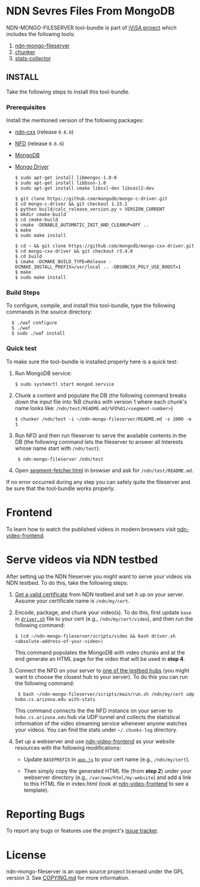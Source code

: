 # NDN Sevres Files From MongoDB

NDN-MONGO-FILESERVER tool-bundle is part of [iViSA project](https://ivisa.named-data.net) which includes the following tools:
1. [ndn-mongo-fileserver](src/mongo-fileserver)
2. [chunker](src/util)
3. [stats-collector](src/util)

## INSTALL
Take the following steps to install this tool-bundle.

### Prerequisites
Install the mentioned version of the following packages:
- [ndn-cxx](https://github.com/named-data/ndn-cxx) (release `0.6.6`)
- [NFD](https://github.com/named-data/NFD) (release `0.6.6`)
- [MongoDB](https://docs.mongodb.com/manual/tutorial/install-mongodb-enterprise-on-ubuntu)
- [Mongo Driver](http://mongocxx.org/mongocxx-v3/installation/)

      $ sudo apt-get install libmongoc-1.0-0
      $ sudo apt-get install libbson-1.0
      $ sudo apt-get install cmake libssl-dev libsasl2-dev
      
      $ git clone https://github.com/mongodb/mongo-c-driver.git
      $ cd mongo-c-driver && git checkout 1.15.1
      $ python build/calc_release_version.py > VERSION_CURRENT
      $ mkdir cmake-build
      $ cd cmake-build
      $ cmake -DENABLE_AUTOMATIC_INIT_AND_CLEANUP=OFF ..
      $ make
      $ sudo make install
      
      $ cd ~ && git clone https://github.com/mongodb/mongo-cxx-driver.git
      $ cd mongo-cxx-driver && git checkout r3.4.0
      $ cd build
      $ cmake -DCMAKE_BUILD_TYPE=Release -DCMAKE_INSTALL_PREFIX=/usr/local .. -DBSONCXX_POLY_USE_BOOST=1
      $ make
      $ sudo make install


### Build Steps
To configure, compile, and install this tool-bundle, type the following commands
in the source directory:

      $ ./waf configure
      $ ./waf
      $ sudo ./waf install

### Quick test
To make sure the tool-bundle is installed properly here is a quick test:

1. Run MongoDB service:

       $ sudo systemctl start mongod.service

2. Chunk a content and populate the DB (the following command breaks down the input file into
1kB chunks with version 1 where each chunk's name looks like: `/ndn/test/README.md/%FD%01/<segment-number>`)

       $ chunker /ndn/test -i ~/ndn-mongo-fileserver/README.md -s 1000 -e 1

3. Run NFD and then run fileserver to serve the available contents in the DB (the following command lets the fileserver to answer
all Interests whose name start with `/ndn/test`):

        $ ndn-mongo-fileserver /ndn/test
4. Open [segment-fetcher.html](util/segment-fetcher.html) in browser and ask for `/ndn/test/README.md`.

If no error occurred during any step you can safely quite the fileserver and be sure that the tool-bundle works properly. 

# Frontend
To learn how to watch the published videos in modern browsers visit [ndn-video-frontend](https://github.com/chavoosh/ndn-video-frontend).

# Serve videos via NDN testbed
After setting up the NDN fileserver you might want to serve your videos via NDN testbed. To do this, take the following steps:
1. [Get a valid certificate](https://ndncert.named-data.net/help) from NDN testbed and set it up on your server. Assume your certificate name is `/ndn/my/cert`.

2. Encode, package, and chunk your video(s). To do this, first update `base` in [`driver.sh`](scripts/video/driver.sh#L113) file to your cert (e.g., `/ndn/my/cert/video`), and then run the following command:
    
       $ (cd ~/ndn-mongo-fileserver/scripts/video && bash driver.sh <absolute-address-of-your-video>)

    This command populates the MongoDB with video chunks and at the end generate an HTML page for the video that will be used in **step 4**.

3. Connect the NFD on your server to [one of the testbed hubs](http://ndndemo.arl.wustl.edu) (you might want to choose the closest hub to your server). To do this you can run the following command:

        $ bash ~/ndn-mongo-fileserver/scripts/main/run.sh /ndn/my/cert udp hobo.cs.arizona.edu with-stats
 
    This command connects the the NFD instance on your server to `hobo.cs.arizona.edu` hub via UDP tunnel and collects the statistical information of the video streaming service whenever anyone watches your videos. You can find the stats under `~/.chunks-log` directory.
 
4. Set up a webserver and use [ndn-video-frontend](https://github.com/chavoosh/ndn-video-frontend) as your website resources with the following modifications:

    - Update `BASEPREFIX` in [`app.js`](https://github.com/chavoosh/ndn-video-frontend/blob/master/app.js#L7) to your cert name (e.g., `/ndn/my/cert`).

    - Then simply copy the generated HTML file (from **step 2**) under your webserver directory (e.g., `/var/www/html/my-website`) and add a link to this HTML file in index.html (look at [ndn-video-frontend](https://github.com/chavoosh/ndn-video-frontend) to see a template).

# Reporting Bugs
To report any bugs or features use the project's [issue tracker](https://github.com/chavoosh/ndn-mongo-fileserver/issues).

# License
ndn-mongo-fileserver is an open source project licensed under the GPL version 3. See [COPYING.md](COPYING.md)
for more information.
